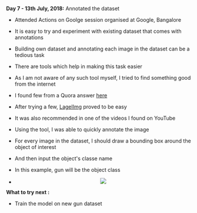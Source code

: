 **Day 7 - 13th July, 2018:** Annotated the dataset  
* Attended Actions on Goolge session organised at Google, Bangalore    
* It is easy to try and experiment with existing dataset that comes with annotations   
* Building own dataset and annotating each image in the dataset can be a tedious task  
* There are tools which help in making this task easier  
* As I am not aware of any such tool myself, I tried to find something good from the internet  
* I found few from a Quora answer [here](https://www.quora.com/What-are-the-best-image-annotation-tools-available-out-there)  
* After trying a few, [LagelImg](https://github.com/tzutalin/labelImg) proved to be easy   
* It was also recommended in one of the videos I found on YouTube  
* Using the tool, I was able to quickly annotate the image  
* For every image in the dataset, I should draw a bounding box around the object of interest  
* And then input the object's classe name  
* In this example, gun will be the object class    

* <p align="center"><img src="\images\annotation.gif"/></p>  


**What to try next :**  
* Train the model on new gun dataset
